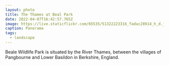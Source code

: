 ```yaml
---
layout: photo
title: The Thames at Beal Park
date: 2022-04-07T16:42:57.765Z
image: https://live.staticflickr.com/65535/51322223316_fadac28914_h_d.jpg
caption: Panorama
tags:
  - landscape
---
```

Beale Wildlife Park is situated by the River Thames, between the villages of Pangbourne and Lower Basildon in Berkshire, England.